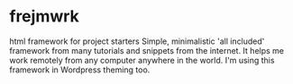 # frejmwrk
html framework for project starters
Simple, minimalistic 'all included' framework from many tutorials and snippets from the internet.
It helps me work remotely from any computer anywhere in the world. I'm using this framework in Wordpress theming too.
